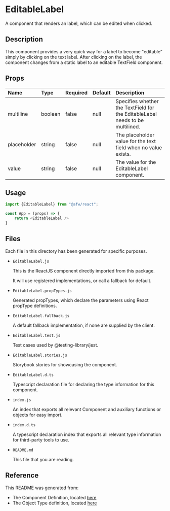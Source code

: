 # EditableLabel

A component that renders an label, which can be edited when clicked.

## Description
This component provides a very quick way for a label to become "editable" simply by clicking on the text label.  After clicking on the label, the component changes from a static label to an editable TextField component.

## Props
| Name | Type | Required | Default | Description |
|:----------|:----------|:----|:------------|:------------|
|multiline|boolean|false|null|Specifies whether the TextField for the EditableLabel needs to be multilined.|
|placeholder|string|false|null|The placeholder value for the text field when no value exists.|
|value|string|false|null|The value for the EditableLabel component.|

## Usage
```js
import {EditableLabel} from "@afw/react";

const App = (props) => {
    return <EditableLabel />
}
```

## Files
Each file in this directory has been generated for specific purposes.
 * `EditableLabel.js`

   This is the ReactJS component directly imported from this package.

   It will use registered implementations, or call a fallback for default.
 * `EditableLabel.propTypes.js`

   Generated propTypes, which declare the parameters using React propType definitions.

 * `EditableLabel.fallback.js`

   A default fallback implementation, if none are supplied by the client.

 * `EditableLabel.test.js`

   Test cases used by @testing-library/jest.

 * `EditableLabel.stories.js`

   Storybook stories for showcasing the component.

 * `EditableLabel.d.ts`

   Typescript declaration file for declaring the type information for this component.

 * `index.js`

   An index that exports all relevant Component and auxiliary functions or objects for easy import.

 * `index.d.ts`

   A typescript declaration index that exports all relevant type information for third-party tools to use.

 * `README.md`

   This file that you are reading.

## Reference
This README was generated from:
  * The Component Definition, located [here](/src/afw_components/generate/objects/_AdaptiveLayoutComponentType_/EditableLabel.json)
  * The Object Type definition, located [here](/src/afw_components/generate/objects/_AdaptiveObjectType_/_AdaptiveLayoutComponentType_EditableLabel.json)

